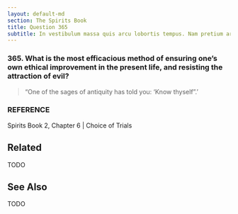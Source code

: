 ```yaml
---
layout: default-md
section: The Spirits Book
title: Question 365
subtitle: In vestibulum massa quis arcu lobortis tempus. Nam pretium arcu in odio vulputate luctus.
---
```


### 365. What is the most efficacious method of ensuring one’s own ethical improvement in the present life, and resisting the attraction of evil?

> “One of the sages of antiquity has told you: ‘Know thyself”.’

### REFERENCE
Spirits Book 2, Chapter 6 | Choice of Trials


## Related
TODO

## See Also
TODO